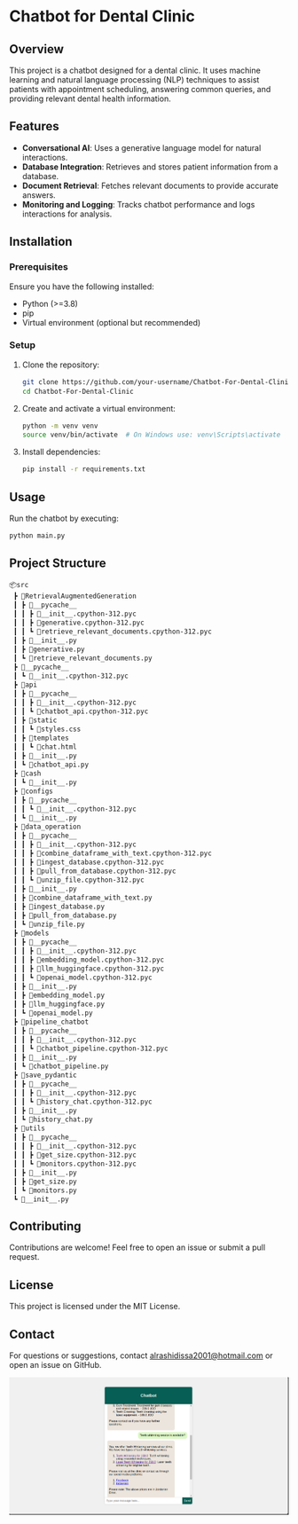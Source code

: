 # Chatbot for Dental Clinic

## Overview

This project is a chatbot designed for a dental clinic. It uses machine learning and natural language processing (NLP) techniques to assist patients with appointment scheduling, answering common queries, and providing relevant dental health information.

## Features

- **Conversational AI**: Uses a generative language model for natural interactions.
- **Database Integration**: Retrieves and stores patient information from a database.
- **Document Retrieval**: Fetches relevant documents to provide accurate answers.
- **Monitoring and Logging**: Tracks chatbot performance and logs interactions for analysis.

## Installation

### Prerequisites

Ensure you have the following installed:

- Python (>=3.8)
- pip
- Virtual environment (optional but recommended)

### Setup

1. Clone the repository:
   ```bash
   git clone https://github.com/your-username/Chatbot-For-Dental-Clinic.git
   cd Chatbot-For-Dental-Clinic
   ```
2. Create and activate a virtual environment:
   ```bash
   python -m venv venv
   source venv/bin/activate  # On Windows use: venv\Scripts\activate
   ```
3. Install dependencies:
   ```bash
   pip install -r requirements.txt
   ```

## Usage

Run the chatbot by executing:

```bash
python main.py
```

## Project Structure

```
📦src
 ┣ 📂RetrievalAugmentedGeneration
 ┃ ┣ 📂__pycache__
 ┃ ┃ ┣ 📜__init__.cpython-312.pyc
 ┃ ┃ ┣ 📜generative.cpython-312.pyc
 ┃ ┃ ┗ 📜retrieve_relevant_documents.cpython-312.pyc
 ┃ ┣ 📜__init__.py
 ┃ ┣ 📜generative.py
 ┃ ┗ 📜retrieve_relevant_documents.py
 ┣ 📂__pycache__
 ┃ ┗ 📜__init__.cpython-312.pyc
 ┣ 📂api
 ┃ ┣ 📂__pycache__
 ┃ ┃ ┣ 📜__init__.cpython-312.pyc
 ┃ ┃ ┗ 📜chatbot_api.cpython-312.pyc
 ┃ ┣ 📂static
 ┃ ┃ ┗ 📜styles.css
 ┃ ┣ 📂templates
 ┃ ┃ ┗ 📜chat.html
 ┃ ┣ 📜__init__.py
 ┃ ┗ 📜chatbot_api.py
 ┣ 📂cash
 ┃ ┗ 📜__init__.py
 ┣ 📂configs
 ┃ ┣ 📂__pycache__
 ┃ ┃ ┗ 📜__init__.cpython-312.pyc
 ┃ ┗ 📜__init__.py
 ┣ 📂data_operation
 ┃ ┣ 📂__pycache__
 ┃ ┃ ┣ 📜__init__.cpython-312.pyc
 ┃ ┃ ┣ 📜combine_dataframe_with_text.cpython-312.pyc
 ┃ ┃ ┣ 📜ingest_database.cpython-312.pyc
 ┃ ┃ ┣ 📜pull_from_database.cpython-312.pyc
 ┃ ┃ ┗ 📜unzip_file.cpython-312.pyc
 ┃ ┣ 📜__init__.py
 ┃ ┣ 📜combine_dataframe_with_text.py
 ┃ ┣ 📜ingest_database.py
 ┃ ┣ 📜pull_from_database.py
 ┃ ┗ 📜unzip_file.py
 ┣ 📂models
 ┃ ┣ 📂__pycache__
 ┃ ┃ ┣ 📜__init__.cpython-312.pyc
 ┃ ┃ ┣ 📜embedding_model.cpython-312.pyc
 ┃ ┃ ┣ 📜llm_huggingface.cpython-312.pyc
 ┃ ┃ ┗ 📜openai_model.cpython-312.pyc
 ┃ ┣ 📜__init__.py
 ┃ ┣ 📜embedding_model.py
 ┃ ┣ 📜llm_huggingface.py
 ┃ ┗ 📜openai_model.py
 ┣ 📂pipeline_chatbot
 ┃ ┣ 📂__pycache__
 ┃ ┃ ┣ 📜__init__.cpython-312.pyc
 ┃ ┃ ┗ 📜chatbot_pipeline.cpython-312.pyc
 ┃ ┣ 📜__init__.py
 ┃ ┗ 📜chatbot_pipeline.py
 ┣ 📂save_pydantic
 ┃ ┣ 📂__pycache__
 ┃ ┃ ┣ 📜__init__.cpython-312.pyc
 ┃ ┃ ┗ 📜history_chat.cpython-312.pyc
 ┃ ┣ 📜__init__.py
 ┃ ┗ 📜history_chat.py
 ┣ 📂utils
 ┃ ┣ 📂__pycache__
 ┃ ┃ ┣ 📜__init__.cpython-312.pyc
 ┃ ┃ ┣ 📜get_size.cpython-312.pyc
 ┃ ┃ ┗ 📜monitors.cpython-312.pyc
 ┃ ┣ 📜__init__.py
 ┃ ┣ 📜get_size.py
 ┃ ┗ 📜monitors.py
 ┗ 📜__init__.py
```

## Contributing

Contributions are welcome! Feel free to open an issue or submit a pull request.

## License

This project is licensed under the MIT License.

## Contact

For questions or suggestions, contact alrashidissa2001@hotmail.com or open an issue on GitHub.

![Chat Image](assets/image.png)